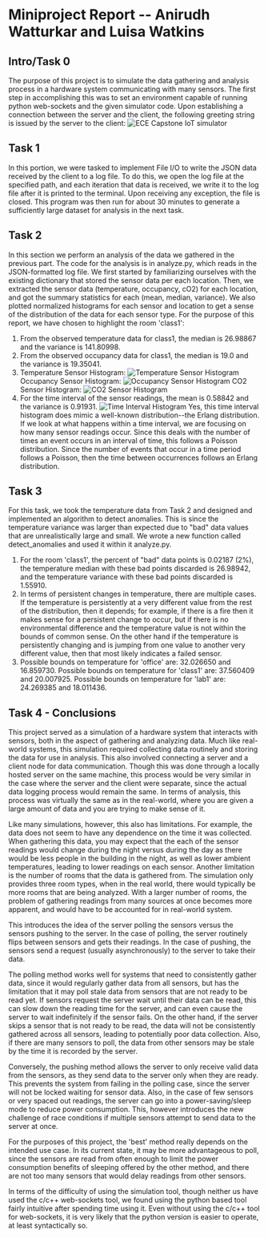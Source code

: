 # Miniproject Report -- Anirudh Watturkar and Luisa Watkins

## Intro/Task 0

The purpose of this project is to simulate the data gathering and analysis process in a hardware system communicating with many sensors. The first step in accomplishing this was to set an environment capable of running python web-sockets and the given simulator code. Upon establishing a connection between the server and the client, the following greeting string is issued by the server to the client:
![ECE Capstone IoT simulator](images/message.jpg)

## Task 1

In this portion, we were tasked to implement File I/O to write the JSON data received by the client to a log file. To do this, we open the log file at the specified path, and each iteration that data is received, we write it to the log file after it is printed to the terminal. Upon receiving any exception, the file is closed. This program was then run for about 30 minutes to generate a sufficiently large dataset for analysis in the next task.

## Task 2

In this section we perform an analysis of the data we gathered in the previous part. The code for the analysis is in analyze.py, which reads in the JSON-formatted log file. We first started by familiarizing ourselves with the existing dictionary that stored the sensor data per each location. Then, we extracted the sensor data (temperature, occupancy, cO2) for each location, and got the summary statistics for each (mean, median, variance). We also plotted normalized histograms for each sensor and location to get a sense of the distribution of the data for each sensor type. For the purpose of this report, we have chosen to highlight the room 'class1':
1. From the observed temperature data for class1, the median is 26.98867 and the variance is 141.80998.
2. From the observed occupancy data for class1, the median is 19.0 and the variance is 19.35041.
3. Temperature Sensor Histogram:
![Temperature Sensor Histogram](images/temperature.jpg)
Occupancy Sensor Histogram:
![Occupancy Sensor Histogram](images/occupancy.jpg)
CO2 Sensor Histogram:
![CO2 Sensor Histogram](images/co2.jpg)
4. For the time interval of the sensor readings, the mean is 0.58842 and the variance is 0.91931.
![Time Interval Histogram](images/time_interval.jpg)
Yes, this time interval histogram does mimic a well-known distribution--the Erlang distribution. If we look at what happens within a time interval, we are focusing on how many sensor readings occur. Since this deals with the number of times an event occurs in an interval of time, this follows a Poisson distribution. Since the number of events that occur in a time period follows a Poisson, then the time between occurrences follows an Erlang distribution.

## Task 3

For this task, we took the temperature data from Task 2 and designed and implemented an algorithm to detect anomalies. This is since the temperature variance was larger than expected due to "bad" data values that are unrealistically large and small. We wrote a new function called detect_anomalies and used it within it analyze.py.
1. For the room 'class1', the percent of "bad" data points is 0.02187 (2%), the temperature median with these bad points discarded is 26.98942, and the temperature variance with these bad points discarded is 1.55910.
2. In terms of persistent changes in temperature, there are multiple cases. If the temperature is persistently at a very different value from the rest of the distribution, then it depends; for example, if there is a fire then it makes sense for a persistent change to occur, but if there is no environmental difference and the temperature value is not within the bounds of common sense. On the other hand if the temperature is persistently changing and is jumping from one value to another very different value, then that most likely indicates a failed sensor.
3. Possible bounds on temperature for 'office' are: 32.026650 and 16.859730. Possible bounds on temperature for 'class1' are: 37.560409 and 20.007925. Possible bounds on temperature for 'lab1' are: 24.269385 and 18.011436.

## Task 4 - Conclusions

This project served as a simulation of a hardware system that interacts with sensors, both in the aspect of gathering and analyzing data. Much like real-world systems, this simulation required collecting data routinely and storing the data for use in analysis. This also involved connecting a server and a client node for data communication. Though this was done through a locally hosted server on the same machine, this process would be very similar in the case where the server and the client were separate, since the actual data logging process would remain the same. In terms of analysis, this process was virtually the same as in the real-world, where you are given a large amount of data and you are trying to make sense of it.

Like many simulations, however, this also has limitations. For example, the data does not seem to have any dependence on the time it was collected. When gathering this data, you may expect that the each of the sensor readings would change during the night versus during the day as there would be less people in the building in the night, as well as lower ambient temperatures, leading to lower readings on each sensor. Another limitation is the number of rooms that the data is gathered from. The simulation only provides three room types, when in the real world, there would typically be more rooms that are being analyzed. With a larger number of rooms, the problem of gathering readings from many sources at once becomes more apparent, and would have to be accounted for in real-world system.

This introduces the idea of the server polling the sensors versus the sensors pushing to the server. In the case of polling, the server routinely flips between sensors and gets their readings. In the case of pushing, the sensors send a request (usually asynchronously) to the server to take their data.

The polling method works well for systems that need to consistently gather data, since it would regularly gather data from all sensors, but has the limitation that it may poll stale data from sensors that are not ready to be read yet. If sensors request the server wait until their data can be read, this can slow down the reading time for the server, and can even cause the server to wait indefinitely if the sensor fails. On the other hand, if the server skips a sensor that is not ready to be read, the data will not be consistently gathered across all sensors, leading to potentially poor data collection. Also, if there are many sensors to poll, the data from other sensors may be stale by the time it is recorded by the server.

Conversely, the pushing method allows the server to only receive valid data from the sensors, as they send data to the server only when they are ready. This prevents the system from failing in the polling case, since the server will not be locked waiting for sensor data. Also, in the case of few sensors or very spaced out readings, the server can go into a power-saving/sleep mode to reduce power consumption. This, however introduces the new challenge of race conditions if multiple sensors attempt to send data to the server at once.

For the purposes of this project, the 'best' method really depends on the intended use case. In its current state, it may be more advantageous to poll, since the sensors are read from often enough to limit the power consumption benefits of sleeping offered by the other method, and there are not too many sensors that would delay readings from other sensors.

In terms of the difficulty of using the simulation tool, though neither us have used the c/c++ web-sockets tool, we found using the python based tool fairly intuitive after spending time using it. Even without using the c/c++ tool for web-sockets, it is very likely that the python version is easier to operate, at least syntactically so.
